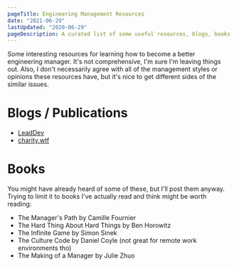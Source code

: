 ```yaml
---
pageTitle: Engineering Management Resources
date: "2021-06-29"
lastUpdated: "2020-06-29"
pageDescription: A curated list of some useful resources, blogs, books, podcasts and anything else I can find on how to get better at being an engineering manager.
---
```


Some interesting resources for learning how to become a better engineering manager. It's not comprehensive, I'm sure I'm leaving things out. Also, 
I don't necessarily agree with all of the management styles or opinions these resources have, but it's nice to get different sides of the similar issues.

# Blogs / Publications

* [LeadDev](https://leaddev.com/)
* [charity.wtf](https://charity.wtf/)

# Books

You might have already heard of some of these, but I'll post them anyway. Trying to limit it to books I've actually read and think might be worth reading:
* The Manager's Path by Camille Fournier
* The Hard Thing About Hard Things by Ben Horowitz
* The Infinite Game by Simon Sinek
* The Culture Code by Daniel Coyle (not great for remote work environments tho)
* The Making of a Manager by Julie Zhuo

